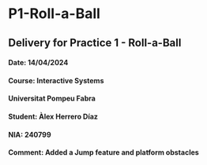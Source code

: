 # P1-Roll-a-Ball
## Delivery for Practice 1 - Roll-a-Ball
#### Date: 14/04/2024
#### Course: Interactive Systems
#### Universitat Pompeu Fabra
#### Student: Àlex Herrero Díaz
#### NIA: 240799
#### Comment: Added a Jump feature and platform obstacles
